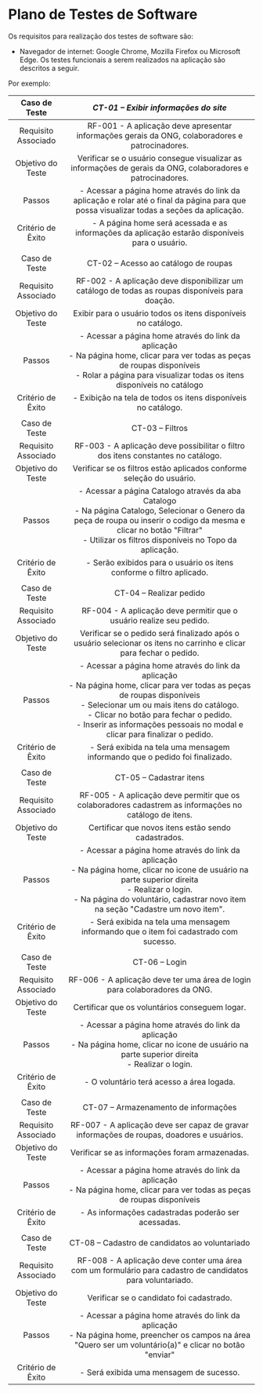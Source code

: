 # Plano de Testes de Software

Os requisitos para realização dos testes de software são:

* Navegador de internet: Google Chrome, Mozilla Firefox ou Microsoft Edge.
Os testes funcionais a serem realizados na aplicação são descritos a seguir.

Por exemplo:
 
| **Caso de Teste** 	| *CT-01 – Exibir informações do site*	|
|:---:	|:---:	|
|	Requisito Associado 	| RF-001 - A aplicação deve apresentar informações gerais da ONG, colaboradores e patrocinadores. |
| Objetivo do Teste 	| Verificar se o usuário consegue visualizar as informações de gerais da ONG, colaboradores e patrocinadores. |
| Passos 	| - Acessar a página home através do link da aplicação e rolar até o final da página para que possa visualizar todas a seções da aplicação. |
|Critério de Êxito | - A página home será acessada e as informações da aplicação estarão disponíveis para o usuário. |
|  	|  	|
| Caso de Teste 	| CT-02 – Acesso ao catálogo de roupas	|
|Requisito Associado | RF-002	- A aplicação deve disponibilizar um catálogo de todas as roupas disponíveis para doação. |
| Objetivo do Teste 	| Exibir para o usuário todos os itens disponíveis no catálogo. |
| Passos 	| - Acessar a página home através do link da aplicação <br> - Na página home, clicar para ver todas as peças de roupas disponíveis <br> - Rolar a página para visualizar todas os itens disponíveis no catálogo <br> |
|Critério de Êxito | - Exibição na tela de todos os itens disponíveis no catálogo. |
|  	|  	|
| Caso de Teste 	| CT-03 – Filtros	|
|Requisito Associado | RF-003	- A aplicação deve possibilitar o filtro dos itens constantes no catálogo. |
| Objetivo do Teste 	| Verificar se os filtros estão aplicados conforme seleção do usuário. |
| Passos 	| - Acessar a página Catalogo através da aba Catalogo <br> - Na página Catalogo, Selecionar o Genero da peça de roupa ou inserir o codigo da mesma e clicar no botão "Filtrar" <br> - Utilizar os filtros disponíveis no Topo da aplicação. <br> |
|Critério de Êxito | - Serão exibidos para o usuário os itens conforme o filtro aplicado. |
|  	|  	|
| Caso de Teste 	| CT-04 – Realizar pedido	|
|Requisito Associado | RF-004	- A aplicação deve permitir que o usuário realize seu pedido. |
| Objetivo do Teste 	| Verificar se o pedido será finalizado após o usuário selecionar os itens no carrinho e clicar para fechar o pedido. |
| Passos 	| - Acessar a página home através do link da aplicação <br> - Na página home, clicar para ver todas as peças de roupas disponíveis <br> - Selecionar um ou mais itens do catálogo. <br> - Clicar no botão para fechar o pedido. <br> - Inserir as informações pessoais no modal e clicar para finalizar o pedido. <br>|
|Critério de Êxito | - Será exibida na tela uma mensagem informando que o pedido foi finalizado. |
|  	|  	|
| Caso de Teste 	| CT-05 – Cadastrar itens	|
|Requisito Associado | RF-005	- A aplicação deve permitir que os colaboradores cadastrem as informações no catálogo de itens. |
| Objetivo do Teste 	| Certificar que novos itens estão sendo cadastrados. |
| Passos 	| - Acessar a página home através do link da aplicação <br> - Na página home, clicar no icone de usuário na parte superior direita <br> - Realizar o login. <br> - Na página do voluntário, cadastrar novo item na seção "Cadastre um novo item". <br> |
|Critério de Êxito | - Será exibida na tela uma mensagem informando que o item foi cadastrado com sucesso. |
|  	|  	|
| Caso de Teste 	| CT-06 – Login	|
|Requisito Associado | RF-006	- A aplicação deve ter uma área de login para colaboradores da ONG. |
| Objetivo do Teste 	| Certificar que os voluntários conseguem logar. |
| Passos 	| - Acessar a página home através do link da aplicação <br> - Na página home, clicar no icone de usuário na parte superior direita <br> - Realizar o login. <br> |
|Critério de Êxito | - O voluntário terá acesso a área logada. |
|  	|  	|
| Caso de Teste 	| CT-07 – Armazenamento de informações 	|
|Requisito Associado | RF-007	- A aplicação deve ser capaz de gravar informações de roupas, doadores e usuários. |
| Objetivo do Teste 	| Verificar se as informações foram armazenadas. |
| Passos 	| - Acessar a página home através do link da aplicação <br> - Na página home, clicar para ver todas as peças de roupas disponíveis <br> |
|Critério de Êxito | - As informações cadastradas poderão ser acessadas. |
|  	|  	|
| Caso de Teste 	| CT-08 – Cadastro de candidatos ao voluntariado |
|Requisito Associado | RF-008	- A aplicação deve conter uma área com um formulário para cadastro de candidatos para voluntariado. |
| Objetivo do Teste 	| Verificar se o candidato foi cadastrado. |
| Passos 	| - Acessar a página home através do link da aplicação <br> - Na página home, preencher os campos na área "Quero ser um voluntário(a)" e clicar no botão "enviar" <br> |
|Critério de Êxito | - Será exibida uma mensagem de sucesso. |
